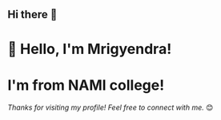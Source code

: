 ## Hi there 👋

# 👋 Hello, I'm Mrigyendra!

# I'm from NAMI college!

_Thanks for visiting my profile! Feel free to connect with me._ 😊
